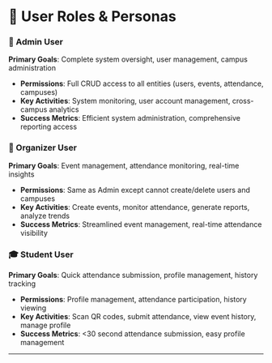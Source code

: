 # 👥 User Roles & Personas

### 🔑 Admin User
**Primary Goals**: Complete system oversight, user management, campus administration
- **Permissions**: Full CRUD access to all entities (users, events, attendance, campuses)
- **Key Activities**: System monitoring, user account management, cross-campus analytics
- **Success Metrics**: Efficient system administration, comprehensive reporting access

### 🎪 Organizer User  
**Primary Goals**: Event management, attendance monitoring, real-time insights
- **Permissions**: Same as Admin except cannot create/delete users and campuses
- **Key Activities**: Create events, monitor attendance, generate reports, analyze trends
- **Success Metrics**: Streamlined event management, real-time attendance visibility

### 🎓 Student User
**Primary Goals**: Quick attendance submission, profile management, history tracking
- **Permissions**: Profile management, attendance participation, history viewing
- **Key Activities**: Scan QR codes, submit attendance, view event history, manage profile
- **Success Metrics**: <30 second attendance submission, easy profile management

---
